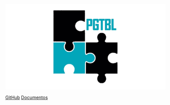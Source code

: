 <img src="_media/logo.png" alt="logo PGTBL" width="700">

[GitHub](https://github.com/RafaellaJunqueira/PGTBL/tree/master)
[Documentos](/README.md)